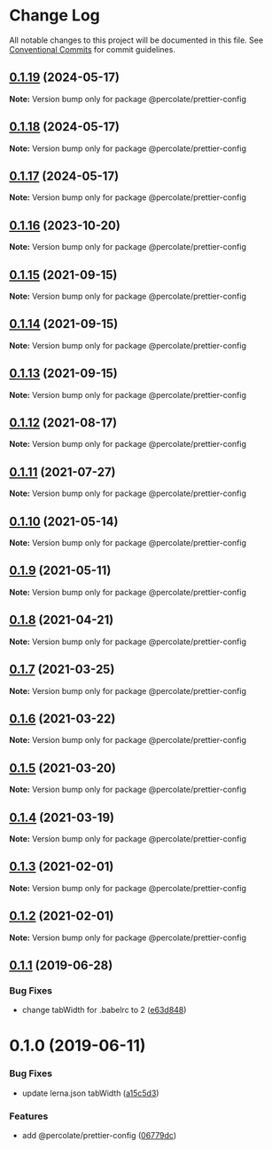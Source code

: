 # Change Log

All notable changes to this project will be documented in this file.
See [Conventional Commits](https://conventionalcommits.org) for commit guidelines.

## [0.1.19](https://github.com/percolate/blend/compare/@percolate/prettier-config@0.1.16...@percolate/prettier-config@0.1.19) (2024-05-17)

**Note:** Version bump only for package @percolate/prettier-config

## [0.1.18](https://github.com/percolate/blend/tree/master/pkgs/prettier-config/compare/@percolate/prettier-config@0.1.16...@percolate/prettier-config@0.1.18) (2024-05-17)

**Note:** Version bump only for package @percolate/prettier-config

## [0.1.17](https://github.com/percolate/blend/tree/master/pkgs/prettier-config/compare/@percolate/prettier-config@0.1.16...@percolate/prettier-config@0.1.17) (2024-05-17)

**Note:** Version bump only for package @percolate/prettier-config

## [0.1.16](https://github.com/percolate/blend/tree/master/pkgs/prettier-config/compare/@percolate/prettier-config@0.1.15...@percolate/prettier-config@0.1.16) (2023-10-20)

**Note:** Version bump only for package @percolate/prettier-config

## [0.1.15](https://github.com/percolate/blend/tree/master/pkgs/prettier-config/compare/@percolate/prettier-config@0.1.14...@percolate/prettier-config@0.1.15) (2021-09-15)

**Note:** Version bump only for package @percolate/prettier-config

## [0.1.14](https://github.com/percolate/blend/tree/master/pkgs/prettier-config/compare/@percolate/prettier-config@0.1.13...@percolate/prettier-config@0.1.14) (2021-09-15)

**Note:** Version bump only for package @percolate/prettier-config

## [0.1.13](https://github.com/percolate/blend/tree/master/pkgs/prettier-config/compare/@percolate/prettier-config@0.1.12...@percolate/prettier-config@0.1.13) (2021-09-15)

**Note:** Version bump only for package @percolate/prettier-config

## [0.1.12](https://github.com/percolate/blend/tree/master/pkgs/prettier-config/compare/@percolate/prettier-config@0.1.11...@percolate/prettier-config@0.1.12) (2021-08-17)

**Note:** Version bump only for package @percolate/prettier-config

## [0.1.11](https://github.com/percolate/blend/tree/master/pkgs/prettier-config/compare/@percolate/prettier-config@0.1.10...@percolate/prettier-config@0.1.11) (2021-07-27)

**Note:** Version bump only for package @percolate/prettier-config

## [0.1.10](https://github.com/percolate/blend/tree/master/pkgs/prettier-config/compare/@percolate/prettier-config@0.1.9...@percolate/prettier-config@0.1.10) (2021-05-14)

**Note:** Version bump only for package @percolate/prettier-config

## [0.1.9](https://github.com/percolate/blend/tree/master/pkgs/prettier-config/compare/@percolate/prettier-config@0.1.7...@percolate/prettier-config@0.1.9) (2021-05-11)

**Note:** Version bump only for package @percolate/prettier-config

## [0.1.8](https://github.com/percolate/blend/tree/master/pkgs/prettier-config/compare/@percolate/prettier-config@0.1.7...@percolate/prettier-config@0.1.8) (2021-04-21)

**Note:** Version bump only for package @percolate/prettier-config

## [0.1.7](https://github.com/percolate/blend/tree/master/pkgs/prettier-config/compare/@percolate/prettier-config@0.1.6...@percolate/prettier-config@0.1.7) (2021-03-25)

**Note:** Version bump only for package @percolate/prettier-config

## [0.1.6](https://github.com/percolate/blend/tree/master/pkgs/prettier-config/compare/@percolate/prettier-config@0.1.5...@percolate/prettier-config@0.1.6) (2021-03-22)

**Note:** Version bump only for package @percolate/prettier-config

## [0.1.5](https://github.com/percolate/blend/tree/master/pkgs/prettier-config/compare/@percolate/prettier-config@0.1.4...@percolate/prettier-config@0.1.5) (2021-03-20)

**Note:** Version bump only for package @percolate/prettier-config

## [0.1.4](https://github.com/percolate/blend/tree/master/pkgs/prettier-config/compare/@percolate/prettier-config@0.1.3...@percolate/prettier-config@0.1.4) (2021-03-19)

**Note:** Version bump only for package @percolate/prettier-config

## [0.1.3](https://github.com/percolate/blend/tree/master/pkgs/prettier-config/compare/@percolate/prettier-config@0.1.1...@percolate/prettier-config@0.1.3) (2021-02-01)

**Note:** Version bump only for package @percolate/prettier-config

## [0.1.2](https://github.com/percolate/blend/tree/master/pkgs/prettier-config/compare/@percolate/prettier-config@0.1.1...@percolate/prettier-config@0.1.2) (2021-02-01)

**Note:** Version bump only for package @percolate/prettier-config

## [0.1.1](https://github.com/percolate/blend/tree/master/pkgs/prettier-config/compare/@percolate/prettier-config@0.1.0...@percolate/prettier-config@0.1.1) (2019-06-28)

### Bug Fixes

-   change tabWidth for .babelrc to 2 ([e63d848](https://github.com/percolate/blend/tree/master/pkgs/prettier-config/commit/e63d848))

# 0.1.0 (2019-06-11)

### Bug Fixes

-   update lerna.json tabWidth ([a15c5d3](https://github.com/percolate/blend/tree/master/pkgs/prettier-config/commit/a15c5d3))

### Features

-   add @percolate/prettier-config ([06779dc](https://github.com/percolate/blend/tree/master/pkgs/prettier-config/commit/06779dc))

